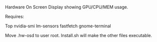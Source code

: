 Hardware On Screen Display showing GPU/CPU/MEM usage.

Requires:

Top
nvidia-smi
lm-sensors
fastfetch
gnome-terminal

Move .hw-osd to user root.
Install.sh will make the other files executable.
